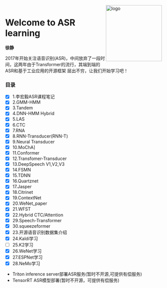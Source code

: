 <img src="docs/_media/icon.svg" align="right" alt="logo" height="180" width="180" />

# Welcome to ASR learning

**徐静**

2017年开始关注语音识别(ASR)，中间放弃了一段时间，这两年由于Transformer的流行，其端到端的ASR和基于工业应用的开源框架
层出不穷，让我们开始学习吧！

<!-- <div align=center>
<img src="./zh-cn/img/index/cnn_hist.png" />
</div> -->


### 目录

- [x] 1.李宏毅ASR课程笔记
- [x] 2.GMM-HMM
- [x] 3.Tandem
- [x] 4.DNN-HMM Hybrid
- [x] 5.LAS
- [x] 6.CTC
- [x] 7.RNA
- [x] 8.RNN-Transducer(RNN-T)
- [x] 9.Neural Transducer
- [x] 10.MoChA]
- [x] 11.Conformer
- [x] 12.Transfomer-Transducer
- [x] 13.DeepSpeech V1,V2,V3
- [x] 14.FSMN
- [x] 15.TDNN
- [x] 16.Quartznet
- [x] 17.Jasper
- [x] 18.Citrinet
- [x] 19.ContextNet <!-- - [ ] 20.Conformer-CTC -->
- [x] 20.WeNet_paper
- [x] 21.WFST
- [x] 22.Hybrid CTC/Attention
- [x] 29.Speech-Transformer
- [x] 30.squeezeformer
- [x] 23.开源语音识别数据集介绍
- [x] 24.Kaldi学习
- [ ] 25.K2学习
- [x] 26.WeNet学习
- [x] 27.ESPNet学习
- [x] 28.NeMo学习
- Triton inference server部署ASR服务(暂时不开源,可提供有偿服务)
- TensorRT ASR模型部署(暂时不开源，可提供有偿服务)






